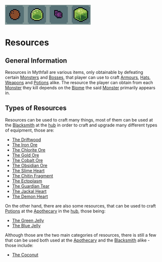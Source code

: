 ![Resources](../../images/items/resources.png)
# Resources

## General Information
Resources in Mythfall are various items, only obtainable by defeating certain [Monsters]() and [Bosses](), that player can use to craft [Armours](../armours/armours.md), [Hats](../hats/hats.md), [Weapons](../weapons/weapons.md) and [Potions](../potions/potions.md) alike.
The resource the player can obtain from each [Monster]() they kill depends on the [Biome]() the said [Monster]() primarily appears in.

## Types of Resources
Resources can be used to craft many things, most of them can be used at the [Blacksmith]() at the [hub]() in order to craft and upgrade many different types of equipment, those are:
- [The Driftwood](./driftwood.md)
- [The Iron Ore](./ironO.md)
- [The Chlorite Ore](./chloriteO.md)
- [The Gold Ore](./goldO.md)
- [The Cobalt Ore](./cobaltO.md)
- [The Obsidian Ore](./obsidianO.md)
- [The Slime Heart](./slimeHeart.md)
- [The Chitin Fragment](./chitinFragment.md)
- [The Ectoplasm](./ectoplasm.md)
- [The Guardian Tear](./guardianTear.md)
- [The Jackal Heart](./jackalHeart.md)
- [The Demon Heart](./demonHeart.md)

On the other hand, there are also some resources, that can be used to craft [Potions](../consumables/potions.md) at the [Apothecary]() in the [hub](), those being:
- [The Green Jelly](./GJelly.md)
- [The Blue Jelly](./BJelly.md)

Although those are the two main categories of resources, there is still a few that can be used both used at the [Apothecary]() and the [Blacksmith]() alike - those include:
- [The Coconut](./coconut.md)
